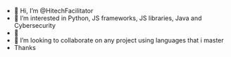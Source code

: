 - 👋 Hi, I’m @HitechFacilitator
- 👀 I’m interested in Python, JS frameworks, JS libraries, Java and Cybersecurity
- 🌱 
- 💞️ I’m looking to collaborate on any project using languages that i master
- Thanks

<!---
HitechFacilitator/HitechFacilitator is a ✨ special ✨ repository because its `README.md` (this file) appears on your GitHub profile.
You can click the Preview link to take a look at your changes.
--->
